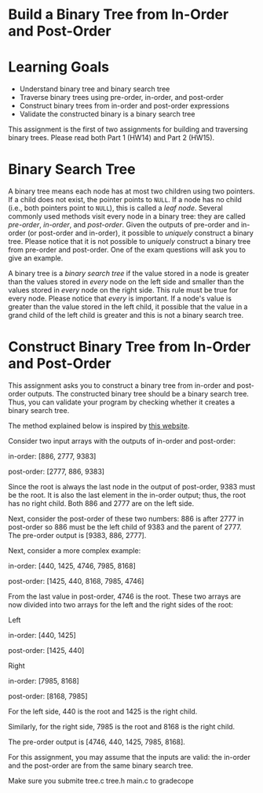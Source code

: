 # Build a Binary Tree from In-Order and Post-Order

Learning Goals
==============

* Understand binary tree and binary search tree
* Traverse binary trees using pre-order, in-order, and post-order 
* Construct binary trees from in-order and post-order expressions
* Validate the constructed binary is a binary search tree

This assignment is the first of two assignments for building and
traversing binary trees. Please read both Part 1 (HW14) and Part 2
(HW15). 

Binary Search Tree
==================

A binary tree means each node has at most two children using two
pointers. If a child does not exist, the pointer points to `NULL`.  If
a node has no child (i.e., both pointers point to `NULL`), this is
called a *leaf node*.  Several commonly used methods visit every node
in a binary tree: they are called *pre-order*, *in-order*, and
*post-order*. Given the outputs of pre-order and in-order (or
post-order and in-order), it possible to *uniquely* construct a binary
tree. Please notice that it is not possible to *uniquely* construct a
binary tree from pre-order and post-order. One of the exam questions
will ask you to give an example.

A binary tree is a *binary search tree* if the value stored in a node
is greater than the values stored in *every* node on the left side and
smaller than the values stored in *every* node on the right side.
This rule must be true for every node.  Please notice that *every* is
important.  If a node's value is greater than the value stored in the
left child, it possible that the value in a grand child of the left
child is greater and this is not a binary search tree.

Construct Binary Tree from In-Order and Post-Order
==================================================

This assignment asks you to construct a binary tree from in-order and
post-order outputs.  The constructed binary tree should be a binary
search tree. Thus, you can validate your program by checking whether
it creates a binary search tree.

The method explained below is inspired by [this website](https://www.geeksforgeeks.org/construct-a-binary-tree-from-postorder-and-inorder/).

Consider two input arrays with the outputs of in-order and post-order:

in-order: [886, 2777, 9383]

post-order: [2777, 886, 9383]

Since the root is always the last node in the output of post-order,
9383 must be the root. It is also the last element in the in-order
output; thus, the root has no right child.  Both 886 and 2777 are on
the left side.

Next, consider the post-order of these two numbers: 886 is after 2777
in post-order so 886 must be the left child of 9383 and the parent of
2777.  The pre-order output is [9383, 886, 2777].

Next, consider a more complex example:

in-order: [440, 1425, 4746, 7985, 8168]

post-order: [1425, 440, 8168, 7985, 4746]

From the last value in post-order, 4746 is the root.  These two arrays
are now divided into two arrays for the left and the right sides of
the root:

Left

in-order: [440, 1425]

post-order: [1425, 440]

Right

in-order: [7985, 8168]

post-order: [8168, 7985]

For the left side, 440 is the root and 1425 is the right child.

Similarly, for the right side, 7985 is the root and 8168 is the right child.


The pre-order output is [4746, 440, 1425, 7985, 8168].

For this assignment, you may assume that the inputs are valid: the
in-order and the post-order are from the same binary search tree.

Make sure you submite tree.c tree.h main.c to gradecope
